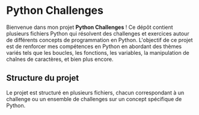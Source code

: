 # Python Challenges

Bienvenue dans mon projet **Python Challenges** ! Ce dépôt contient plusieurs fichiers Python qui résolvent des challenges et exercices autour de différents concepts de programmation en Python. L'objectif de ce projet est de renforcer mes compétences en Python en abordant des thèmes variés tels que les boucles, les fonctions, les variables, la manipulation de chaînes de caractères, et bien plus encore.

## Structure du projet

Le projet est structuré en plusieurs fichiers, chacun correspondant à un challenge ou un ensemble de challenges sur un concept spécifique de Python.